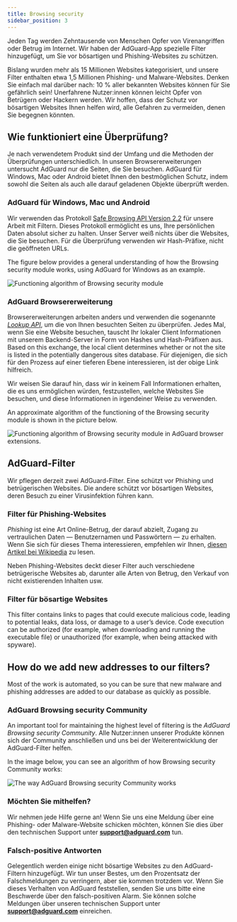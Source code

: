 ```yaml
---
title: Browsing security
sidebar_position: 3
---
```


Jeden Tag werden Zehntausende von Menschen Opfer von Virenangriffen oder Betrug im Internet. Wir haben der AdGuard-App spezielle Filter hinzugefügt, um Sie vor bösartigen und Phishing-Websites zu schützen.

Bislang wurden mehr als 15 Millionen Websites kategorisiert, und unsere Filter enthalten etwa 1,5 Millionen Phishing- und Malware-Websites. Denken Sie einfach mal darüber nach: 10 % aller bekannten Websites können für Sie gefährlich sein! Unerfahrene Nutzer:innen können leicht Opfer von Betrügern oder Hackern werden. Wir hoffen, dass der Schutz vor bösartigen Websites Ihnen helfen wird, alle Gefahren zu vermeiden, denen Sie begegnen könnten.

## Wie funktioniert eine Überprüfung?

Je nach verwendetem Produkt sind der Umfang und die Methoden der Überprüfungen unterschiedlich. In unseren Browsererweiterungen untersucht AdGuard nur die Seiten, die Sie besuchen. AdGuard für Windows, Mac oder Android bietet Ihnen den bestmöglichen Schutz, indem sowohl die Seiten als auch alle darauf geladenen Objekte überprüft werden.

### AdGuard für Windows, Mac und Android

Wir verwenden das Protokoll [Safe Browsing API Version 2.2](https://code.google.com/p/google-safe-browsing/wiki/Protocolv2Spec) für unsere Arbeit mit Filtern. Dieses Protokoll ermöglicht es uns, Ihre persönlichen Daten absolut sicher zu halten. Unser Server weiß nichts über die Websites, die Sie besuchen. Für die Überprüfung verwenden wir Hash-Präfixe, nicht die geöffneten URLs.

The figure below provides a general understanding of how the Browsing security module works, using AdGuard for Windows as an example.

![Functioning algorithm of Browsing security module](https://cdn.adtidy.org/public/Adguard/En/Articles/safebrowsing_adguard_for_windows.png)

### AdGuard Browsererweiterung

Browsererweiterungen arbeiten anders und verwenden die sogenannte [*Lookup API*](https://github.com/AdguardTeam/AdguardForAndroid/issues/162#issue-115487668), um die von Ihnen besuchten Seiten zu überprüfen. Jedes Mal, wenn Sie eine Website besuchen, tauscht Ihr lokaler Client Informationen mit unserem Backend-Server in Form von Hashes und Hash-Präfixen aus. Based on this exchange, the local client determines whether or not the site is listed in the potentially dangerous sites database. Für diejenigen, die sich für den Prozess auf einer tieferen Ebene interessieren, ist der obige Link hilfreich.

Wir weisen Sie darauf hin, dass wir in keinem Fall Informationen erhalten, die es uns ermöglichen würden, festzustellen, welche Websites Sie besuchen, und diese Informationen in irgendeiner Weise zu verwenden.

An approximate algorithm of the functioning of the Browsing security module is shown in the picture below.

![Functioning algorithm of Browsing security module in AdGuard browser extensions.](https://cdn.adtidy.org/public/Adguard/En/Articles/safebrowsing_extension.png)

## AdGuard-Filter

Wir pflegen derzeit zwei AdGuard-Filter. Eine schützt vor Phishing und betrügerischen Websites. Die andere schützt vor bösartigen Websites, deren Besuch zu einer Virusinfektion führen kann.

### Filter für Phishing-Websites

*Phishing* ist eine Art Online-Betrug, der darauf abzielt, Zugang zu vertraulichen Daten — Benutzernamen und Passwörtern — zu erhalten. Wenn Sie sich für dieses Thema interessieren, empfehlen wir Ihnen, [diesen Artikel bei Wikipedia](https://de.wikipedia.org/wiki/Phishing) zu lesen.

Neben Phishing-Websites deckt dieser Filter auch verschiedene betrügerische Websites ab, darunter alle Arten von Betrug, den Verkauf von nicht existierenden Inhalten usw.

### Filter für bösartige Websites

This filter contains links to pages that could execute malicious code, leading to potential leaks, data loss, or damage to a user’s device. Code execution can be authorized (for example, when downloading and running the executable file) or unauthorized (for example, when being attacked with spyware).

## How do we add new addresses to our filters?

Most of the work is automated, so you can be sure that new malware and phishing addresses are added to our database as quickly as possible.

### AdGuard Browsing security Community

An important tool for maintaining the highest level of filtering is the *AdGuard Browsing security Community*. Alle Nutzer:innen unserer Produkte können sich der Community anschließen und uns bei der Weiterentwicklung der AdGuard-Filter helfen.

In the image below, you can see an algorithm of how Browsing security Community works:

![The way AdGuard Browsing security Community works](https://cdn.adtidy.org/public/Adguard/En/Articles/browsing_security_community.png)

### Möchten Sie mithelfen?

Wir nehmen jede Hilfe gerne an! Wenn Sie uns eine Meldung über eine Phishing- oder Malware-Website schicken möchten, können Sie dies über den technischen Support unter **support@adguard.com** tun.

### Falsch-positive Antworten

Gelegentlich werden einige nicht bösartige Websites zu den AdGuard-Filtern hinzugefügt. Wir tun unser Bestes, um den Prozentsatz der Falschmeldungen zu verringern, aber sie kommen trotzdem vor. Wenn Sie dieses Verhalten von AdGuard feststellen, senden Sie uns bitte eine Beschwerde über den falsch-positiven Alarm. Sie können solche Meldungen über unseren technischen Support unter **support@adguard.com** einreichen.
